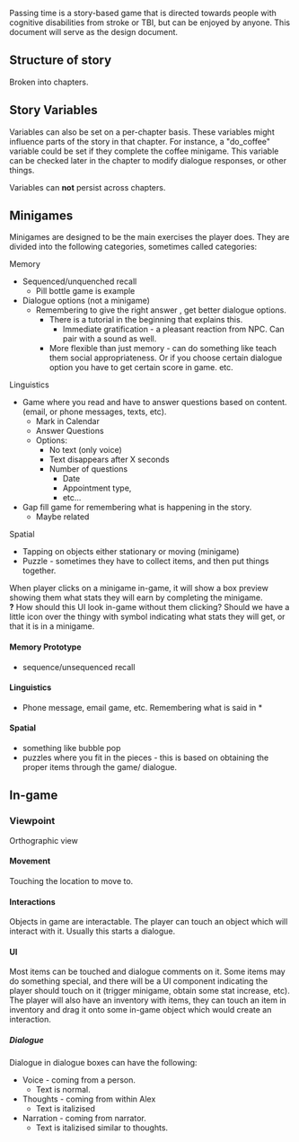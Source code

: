 Passing time is a story-based game that is directed towards people with cognitive disabilities from stroke or TBI, but can be enjoyed by anyone.  This document will serve as the design document.

## Structure of story

Broken into chapters.


## Story Variables

Variables can also be set on a per-chapter basis.  These variables might influence parts of the story in that chapter.  For instance, a "do_coffee" variable could be set if they complete the coffee minigame.  This variable can be checked later in the chapter to modify dialogue responses, or other things.

Variables can **not** persist across chapters.

## Minigames

Minigames are designed to be the main exercises the player does. They are divided into the following categories, sometimes called categories:

Memory
* Sequenced/unquenched recall
	* Pill bottle game is example
* Dialogue options (not a minigame)
	* Remembering to give the right answer , get better dialogue options.
		* There is a tutorial in the beginning that explains this.
			* Immediate gratification - a pleasant reaction from NPC. Can pair with a sound as well.
		* More flexible than just memory - can do something like teach them social appropriateness. Or if you choose certain dialogue option you have to get certain score in game. etc.

Linguistics
* Game where you read and have to answer questions based on content. (email, or phone messages, texts, etc).
	* Mark in Calendar
	* Answer Questions
	* Options:
		* No text (only voice)
		* Text disappears after X seconds 
		* Number of questions
			* Date
			* Appointment type,
			* etc...
* Gap fill game for remembering what is happening in the story.
	* Maybe related 

Spatial
* Tapping on objects either stationary or moving (minigame)
* Puzzle - sometimes they have to collect items, and then put things together.

When player clicks on a minigame in-game, it will show a box preview showing them what stats they will earn by completing the minigame.  
**?** How should this UI look in-game without them clicking?  Should we have a little icon over the thingy with symbol indicating what stats they will get, or that it is in a minigame.

#### Memory Prototype

* sequence/unsequenced recall

#### Linguistics

* Phone message, email game, etc.  Remembering what is said in *

#### Spatial
* something like bubble pop
* puzzles where you fit in the pieces - this is based on obtaining the proper items through the game/ dialogue.

## In-game

### Viewpoint

Orthographic view

#### Movement

Touching the location to move to.

#### Interactions

Objects in game are interactable.  The player can touch an object which will interact with it.  Usually this starts a dialogue.

#### UI

Most items can be touched and dialogue comments on it.  Some items may do something special, and there will be a UI component indicating the player should touch on it (trigger minigame, obtain some stat increase, etc).  The player will also have an inventory with items, they can touch an item in inventory and drag it onto some in-game object which would create an interaction.

##### Dialogue

Dialogue in dialogue boxes can have the following:
* Voice - coming from a person.
	* Text is normal.
* Thoughts - coming from within Alex
	* Text is italizised
* Narration - coming from narrator.
	* Text is italizised similar to thoughts.





